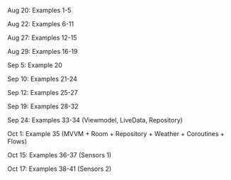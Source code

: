 
Aug 20: Examples 1-5

Aug 22: Examples 6-11

Aug 27: Examples 12-15

Aug 29: Examples 16-19

Sep 5: Example 20

Sep 10: Examples 21-24

Sep 12: Examples 25-27

Sep 19: Examples 28-32

Sep 24: Examples 33-34 (Viewmodel, LiveData, Repository)

Oct 1: Example 35 (MVVM + Room + Repository + Weather + Coroutines + Flows)

Oct 15: Examples 36-37 (Sensors 1)

Oct 17: Examples 38-41 (Sensors 2)
